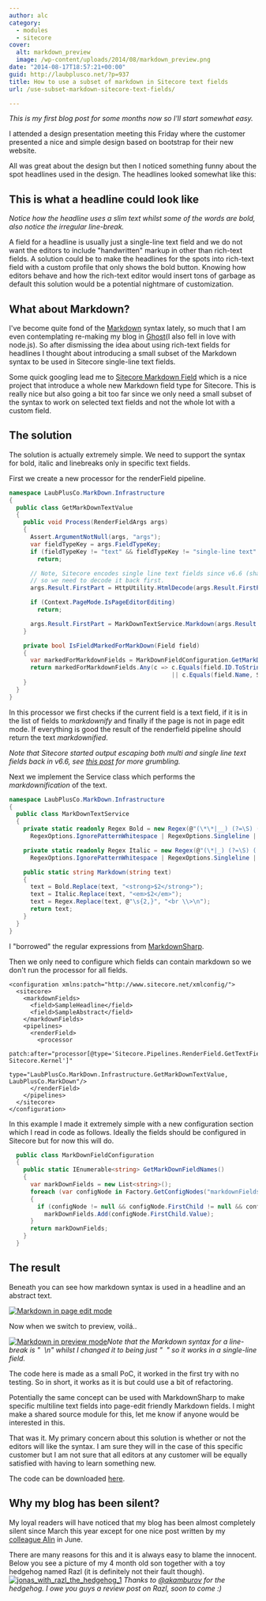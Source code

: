 ```yaml
---
author: alc
category:
  - modules
  - sitecore
cover:
  alt: markdown_preview
  image: /wp-content/uploads/2014/08/markdown_preview.png
date: "2014-08-17T18:57:21+00:00"
guid: http://laubplusco.net/?p=937
title: How to use a subset of markdown in Sitecore text fields
url: /use-subset-markdown-sitecore-text-fields/

---
```

_This is my first blog post for some months now so I'll start somewhat easy._

I attended a design presentation meeting this Friday where the customer presented a nice and simple design based on bootstrap for their new website.

All was great about the design but then I noticed something funny about the spot headlines used in the design. The headlines looked somewhat like this:

## This is what **a headline** could look like

_Notice how the headline uses a slim text whilst some of the words are bold, also notice the irregular line-break._

A field for a headline is usually just a single-line text field and we do not want the editors to include "handwritten" markup in other than rich-text fields. A solution could be to make the headlines for the spots into rich-text field with a custom profile that only shows the bold button. Knowing how editors behave and how the rich-text editor would insert tons of garbage as default this solution would be a potential nightmare of customization.

## What about Markdown?

I've become quite fond of the [Markdown](http://en.wikipedia.org/wiki/Markdown "Wiki Markdown") syntax lately, so much that I am even contemplating re-making my blog in [Ghost](https://ghost.org/ "Ghost blog engine")(I also fell in love with node.js). So after dismissing the idea about using rich-text fields for headlines I thought about introducing a small subset of the Markdown syntax to be used in Sitecore single-line text fields.

Some quick googling lead me to [Sitecore Markdown Field](https://github.com/Sitecore/Sitecore-MarkdownField) which is a nice project that introduce a whole new Markdown field type for Sitecore. This is really nice but also going a bit too far since we only need a small subset of the syntax to work on selected text fields and not the whole lot with a custom field.

## The solution

The solution is actually extremely simple. We need to support the syntax for bold, italic and linebreaks only in specific text fields.

First we create a new processor for the renderField pipeline.

```c#
namespace LaubPlusCo.MarkDown.Infrastructure
{
  public class GetMarkDownTextValue
  {
    public void Process(RenderFieldArgs args)
    {
      Assert.ArgumentNotNull(args, "args");
      var fieldTypeKey = args.FieldTypeKey;
      if (fieldTypeKey != "text" && fieldTypeKey != "single-line text" && IsFieldMarkedForMarkDown(args.GetField()))
        return;

      // Note, Sitecore encodes single line text fields since v6.6 (shame on Sitecore)
      // so we need to decode it back first.
      args.Result.FirstPart = HttpUtility.HtmlDecode(args.Result.FirstPart);

      if (Context.PageMode.IsPageEditorEditing)
        return;

      args.Result.FirstPart = MarkDownTextService.Markdown(args.Result.FirstPart);
    }

    private bool IsFieldMarkedForMarkDown(Field field)
    {
      var markedForMarkdownFields = MarkDownFieldConfiguration.GetMarkDownFieldNames();
      return markedForMarkdownFields.Any(c => c.Equals(field.ID.ToString(), StringComparison.InvariantCultureIgnoreCase)
                                              || c.Equals(field.Name, StringComparison.InvariantCultureIgnoreCase));
    }
  }
}
```

In this processor we first checks if the current field is a text field, if it is in the list of fields to _markdownify_ and finally if the page is not in page edit mode. If everything is good the result of the renderfield pipeline should return the text _markdownified_.

_Note that Sitecore started output escaping both multi and single line text fields back in v6.6, see [this post](/sitecore-update-bummer/ "A Sitecore update bummer") for more grumbling._

Next we implement the Service class which performs the _markdownification_ of the text.

```c#
namespace LaubPlusCo.MarkDown.Infrastructure
{
  public class MarkDownTextService
  {
    private static readonly Regex Bold = new Regex(@"(\*\*|__) (?=\S) (.+?[*_]*) (?<=\S) \1",
      RegexOptions.IgnorePatternWhitespace | RegexOptions.Singleline | RegexOptions.Compiled);

    private static readonly Regex Italic = new Regex(@"(\*|_) (?=\S) (.+?) (?<=\S) \1",
      RegexOptions.IgnorePatternWhitespace | RegexOptions.Singleline | RegexOptions.Compiled);

    public static string Markdown(string text)
    {
      text = Bold.Replace(text, "<strong>$2</strong>");
      text = Italic.Replace(text, "<em>$2</em>");
      text = Regex.Replace(text, @"\s{2,}", "<br \\>\n");
      return text;
    }
  }
}
```

I "borrowed" the regular expressions from [MarkdownSharp](https://code.google.com/p/markdownsharp/).

Then we only need to configure which fields can contain markdown so we don't run the processor for all fields.

```xhtml
<configuration xmlns:patch="http://www.sitecore.net/xmlconfig/">
  <sitecore>
    <markdownFields>
      <field>SampleHeadline</field>
      <field>SampleAbstract</field>
    </markdownFields>
    <pipelines>
      <renderField>
        <processor
          patch:after="processor[@type='Sitecore.Pipelines.RenderField.GetTextFieldValue, Sitecore.Kernel']"
          type="LaubPlusCo.MarkDown.Infrastructure.GetMarkDownTextValue, LaubPlusCo.MarkDown"/>
      </renderField>
    </pipelines>
  </sitecore>
</configuration>
```

In this example I made it extremely simple with a new configuration section which I read in code as follows. Ideally the fields should be configured in Sitecore but for now this will do.

```c#
  public class MarkDownFieldConfiguration
  {
    public static IEnumerable<string> GetMarkDownFieldNames()
    {
      var markDownFields = new List<string>();
      foreach (var configNode in Factory.GetConfigNodes("markdownFields/*").Cast<XmlNode>())
      {
        if (configNode != null && configNode.FirstChild != null && configNode.FirstChild.NodeType == XmlNodeType.Text)
          markDownFields.Add(configNode.FirstChild.Value);
      }
      return markDownFields;
    }
  }
```

## The result

Beneath you can see how markdown syntax is used in a headline and an abstract text.

[![Markdown in page edit mode](/wp-content/uploads/2014/08/markdown_in_page_edit_1.png)](/wp-content/uploads/2014/08/markdown_in_page_edit_1.png)

Now when we switch to preview, voilá..

[![Markdown in preview mode](/wp-content/uploads/2014/08/markdown_preview_1.png)](/wp-content/uploads/2014/08/markdown_preview_1.png)_Note that the Markdown syntax for a line-break is "  \\n" whilst I changed it to being just "  " so it works in a single-line field._

The code here is made as a small PoC, it worked in the first try with no testing. So in short, it works as it is but could use a bit of refactoring.

Potentially the same concept can be used with MarkdownSharp to make specific multiline text fields into page-edit friendly Markdown fields. I might make a shared source module for this, let me know if anyone would be interested in this.

That was it. My primary concern about this solution is whether or not the editors will like the syntax. I am sure they will in the case of this specific customer but I am not sure that all editors at any customer will be equally satisfied with having to learn something new.

The code can be downloaded [here](/wp-content/uploads/2014/08/LaubPlusCo.MarkDown.zip "Download code").

## Why my blog has been silent?

My loyal readers will have noticed that my blog has been almost completely silent since March this year except for one nice post written by my [colleague Alin](/author/ap/) in June.

There are many reasons for this and it is always easy to blame the innocent. Below you see a picture of my 4 month old son together with a toy hedgehog named Razl (it is definitely not their fault though). [![jonas_with_razl_the_hedgehog_1](/wp-content/uploads/2014/08/jonas_with_razl_the_hedgehog_1.png)](/wp-content/uploads/2014/08/jonas_with_razl_the_hedgehog_1.png) _Thanks to [@akamburov](https://twitter.com/akamburov) for the hedgehog. I owe you guys a review post on Razl, soon to come :)_
